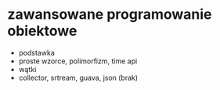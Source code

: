 # zawansowane programowanie obiektowe

- podstawka
- proste wzorce, polimorfizm, time api
- wątki
- collector, srtream, guava, json (brak)
